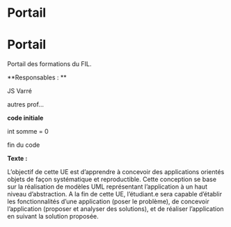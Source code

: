 # Portail
#  Portail
 
Portail des formations du FIL.


**Responsables : **

JS Varré

autres prof...


**code initiale**

int somme = 0


fin du code


**Texte :**

L’objectif de cette UE est d’apprendre à concevoir des applications orientés objets de façon systématique et reproductible. Cette conception se base sur la réalisation de modèles UML représentant l’application à un haut niveau d’abstraction. A la fin de cette UE, l’étudiant.e sera capable d’établir les fonctionnalités d’une application (poser le problème), de concevoir l’application (proposer et analyser des solutions), et de réaliser l’application en suivant la solution proposée.


